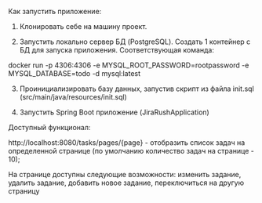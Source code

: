 
Как запустить приложение:

1. Клонировать себе на машину проект.

2. Запустить локально сервер БД (PostgreSQL). Создать 1 контейнер с БД для запуска приложения. Соответствующая команда:

docker run -p 4306:4306 -e MYSQL_ROOT_PASSWORD=rootpassword -e MYSQL_DATABASE=todo  -d mysql:latest

3. Проинициализировать базу данных, запустив скрипт из файла init.sql (src/main/java/resources/init.sql)

4. Запустить Spring Boot приложение (JiraRushApplication)

Доступный функционал:

http://localhost:8080/tasks/pages/{page} - отобразить список задач на определенной странице (по умолчанию количество задач на странице - 10);

На странице доступны следующие возможности: изменить задание, удалить задание, добавить новое задание, переключиться на другую страницу

